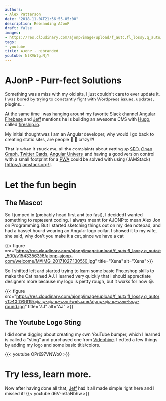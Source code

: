 ```yaml
---
authors:
- Alex Patterson
date: "2018-11-04T21:56:55-05:00"
description: Rebranding AJonP
draft: false
images:
- https://res.cloudinary.com/ajonp/image/upload/f_auto,fl_lossy,q_auto/v1544021089/ajonp-ajonp-com/Logos/ajonp/welcom_card.jpg
tags:
- youtube
title: AJonP - Rebranded
youtube: NlXVWtgLNjY
---
```


# AJonP - Purr-fect Solutions

Something was a miss with my old site, I just couldn't care to ever update it. I was bored by trying to constantly fight with Wordpress issues, updates, plugins...

At the same time I was hanging around my favorite Slack channel [Angular Firebase](https://angularfirebase.slack.com/) and [Jeff](https://twitter.com/angularfirebase) mentions he is building an awesome CMS with [Hugo](https://gohugo.io/), called [fireship.io](http://fireship.io/). 

My initial thought was I am an Angular developer, why would I go back to creating static sites, are people 🦇 💩 crazy!?!

That is when it struck me, all the complaints about setting up [SEO](https://support.google.com/webmasters/answer/7451184?hl=en), [Open Graph](http://ogp.me/), [Twitter Cards](https://developer.twitter.com/en/docs/tweets/optimize-with-cards/overview/abouts-cards.html), [Angular Universl](https://angularfirebase.com/lessons/server-side-rendering-firebase-angular-universal/) and having a good version control with a small footprint for a [PWA](https://developers.google.com/web/progressive-web-apps/) could be solved with using (JAMStack)[https://jamstack.org/].

# Let the fun begin
## The Mascot
So I jumped in (probably head first and too fast), I decided I wanted something to represent coding. I always meant for AJONP to mean Alex Jon on Programming. But I started sketching things out on my idea notepad, and had a basset hound wearing an Angular logo collar. I showed it to my wife, she said, why don't you make it a cat, since we have a cat. 

{{< figure src="https://res.cloudinary.com/ajonp/image/upload/f_auto,fl_lossy,q_auto/t_500/v1543356396/ajonp-ajonp-com/welcome/MVIMG_20171027_130550.jpg" title="Xena" alt="Xena">}}

So I shifted left and started trying to learn some basic Photoshop skills to make the Cat named AJ. I learned very quickly that I should apprectiate designers more because my logo is pretty rough, but it works for now 😀.

{{< figure src="https://res.cloudinary.com/ajonp/image/upload/f_auto,fl_lossy,q_auto/v1543499918/ajonp-ajonp-com/welcome/ajonp-ajonp-com-logo-round.jpg" title="AJ" alt="AJ" >}}

## The Youtube Logo Sting

I did some digging about creating my own YouTube bumper, which I learned is called a "sting" and purchased one from [Videohive](https://videohive.net/tags/logo%20sting). I edited a few things by adding my logo and some basic title/colors.

{{< youtube OPr697VNWo0 >}}

# Try less, learn more.
Now after having done all that, [Jeff](https://twitter.com/angularfirebase) had it all made simple right here and I missed it!
{{< youtube d6V-nGaNbhw >}}